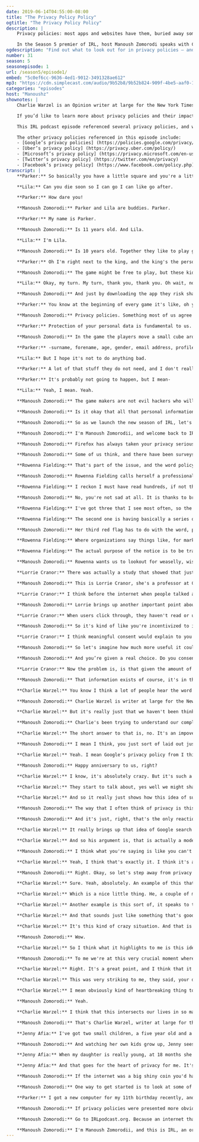 ```yaml
---
date: 2019-06-14T04:55:00-08:00
title: "The Privacy Policy Policy"
ogtitle: "The Privacy Policy Policy"
description: |
    Privacy policies: most apps and websites have them, buried away somewhere. These legal documents explain how the company collects, uses, and shares your personal data. But let's be honest, few of us actually read these things, right? And that passive acceptance says a lot about our complicated relationship with online privacy.

    In the Season 5 premier of IRL, host Manoush Zomorodi speaks with Charlie Warzel, writer-at-large with the New York Times, about our complicated relationship with data and privacy — and the role privacy policies play in keeping things, well, confusing. You'll also hear from Parker and Lila, two young girls who realize how gaming and personal data intersect. Rowenna Fielding, a data protection expert, walks us through the most efficient ways to understand a privacy policy. Professor Lorrie Cranor explains how these policies have warped our understanding of consent. And privacy lawyer Jenny Afia explains why 	“privacy” is a base element of being human.
ogdescription: "Find out what to look out for in privacy policies — and examine what privacy means to you — in Firefox's IRL podcast."
number: 31
season: 5
seasonepisode: 1
url: /season5/episode1/
embed: "5c0ef6cc-9636-4ed1-9012-3491328ae612"
mp3: "https://cdn.simplecast.com/audio/9b52b8/9b52b824-909f-4be5-aaf0-10f9e93c7818/5c0ef6cc-9636-4ed1-9012-3491328ae612/IRL_S5E01_Privacy_Policy_Policies_FINAL_tc.mp3"
categories: "episodes"
host: "Manoushz"
shownotes: |
    Charlie Warzel is an Opinion writer at large for the New York Times. You can get more insights from him about privacy online when you sign up for the Times’ [Privacy Project Newsletter] (https://www.nytimes.com/newsletters/privacy-project).

    If you’d like to learn more about privacy policies and their impact on our youth, check out Jenny Afia’s [article on tech’s exploitative relationship with our children] (https://www.schillingspartners.com/news-and-opinion/time-to-tackle-techs-exploitative-relationship-with-our-children).

    This IRL podcast episode referenced several privacy policies, and we encourage you to read them. To start, here’s [Firefox’s privacy policy] (https://www.mozilla.org/privacy/). You’ll see that Firefox’s business model is not dependent on packaging your personal info. And, we hope you’ll find that our policy is easy-to-read, fully transparent, and specific.

    The other privacy policies referenced in this episode include:
    - [Google’s privacy policies] (https://policies.google.com/privacy/archive?hl=en)
    - [Uber’s privacy policy] (https://privacy.uber.com/policy/)
    - [Microsoft’s privacy policy] (https://privacy.microsoft.com/en-us/privacystatement)
    - [Twitter’s privacy policy] (https://twitter.com/en/privacy)
    - [Facebook’s privacy policy] (https://www.facebook.com/policy.php)
transcript: |
    **Parker:** So basically you have a little square and you're a little cube, and you try and take up other people's space.

    **Lila:** Can you die soon so I can go I can like go after.

    **Parker:** How dare you!

    **Manoush Zomorodi:** Parker and Lila are buddies. Parker.

    **Parker:** My name is Parker.

    **Manoush Zomorodi:** Is 11 years old. And Lila.

    **Lila:** I'm Lila.

    **Manoush Zomorodi:** Is 10 years old. Together they like to play games on their tablets.

    **Parker:** Oh I'm right next to the king, and the king's the person who has the most space.

    **Manoush Zomorodi:** The game might be free to play, but these kids are paying for it by watching ads.

    **Lila:** Okay, my turn. My turn, thank you, thank you. Oh wait, no. I don't ...

    **Manoush Zomorodi:** And just by downloading the app they risk sharing a lot of data about who they are.

    **Parker:** You know at the beginning of every game it's like, oh yeah I agree with the terms of privacy policy.

    **Manoush Zomorodi:** Privacy policies. Something most of us agree to without even reading. Parker and Lila haven't read the policy for this game, so we asked them to.

    **Parker:** Protection of your personal data is fundamental to us. With your private consent we are likely to collect and process the following data and-

    **Manoush Zomorodi:** In the game the players move a small cube around and try to grab valuable virtual territory before the other players do. And while they do that, the app is grabbing valuable personal data. Data that some people might consider private.

    **Parker:** -surname, forename, age, gender, email address, profile photos, hobbies, friend list. IDFA publicity identifiers? Identifiers for iOS devices and GAID for Android devices. So that's kind of creepy.

    **Lila:** But I hope it's not to do anything bad.

    **Parker:** A lot of that stuff they do not need, and I don't really get why. I feel like maybe it's like some evil corp. Like it probably isn't, but some evil corporation, really they just download a free game and it's just like, this is like the best game in all the universe and it's free. And it's just like, hey just click yes on our privacy policy and then you can play. And people are just like, yeah. And then they're just like evil hackers and they take over the world.

    **Parker:** It's probably not going to happen, but I mean-

    **Lila:** Yeah, I mean. Yeah.

    **Manoush Zomorodi:** The game makers are not evil hackers who will take over the world, at least I don't think they are, but they did a product. They offer it for free, and now they do what they can to make money from it. And so that means pushing ads and that means pulling user data. And using that data to target us with more ads, or even just packaging up the information and selling it to other companies.

    **Manoush Zomorodi:** Is it okay that all that personal information is being collected? Or, is it a massive invasion of your privacy? How you feel about these questions speaks to how we define privacy in the internet age. Do we care about it? Or, don't we? Because by definition privacy is an intimate thing, right? For some people, online, it means total anonymity. For others, they simply want more say in how their data is collected, or used. And for others still, it doesn't mean much at all. And that's what makes it so hard to agree on when we say the phrase, online privacy. What do we even mean?

    **Manoush Zomorodi:** So as we launch the new season of IRL, let's take a look at this word, privacy. And learn how we can make sense of what it means to us online and offline. And we're going to start where it shows up the most, that annoying place, the privacy policy.

    **Manoush Zomorodi:** I'm Manoush Zomorodii, and welcome back to IRL, an original podcast from Firefox.

    **Manoush Zomorodi:** Firefox has always taken your privacy seriously. Their lightening fast browser for instance doesn't collect user data and automatically blocks ad trackers. All that and a privacy policy that's easy to read and puts you first. Find out more at firefox.com.

    **Manoush Zomorodi:** Some of us think, and there have been surveys that show this, that when a site has a privacy policy it means that the company behind the site is protecting the user's privacy. Well, that is actually rarely the case. The privacy policy is a legal document, it spells out how a company collects, stores, uses, and shares your data.

    **Rowenna Fielding:** That's part of the issue, and the word policy as well is a real pain in the backside because people think of policies as documents which have to be boring and have to be written in corporate jargon, legalese. And have to be there to protect the organization if it gets caught doing something wrong.

    **Manoush Zomorodi:** Rowenna Fielding calls herself a professional data protection nerd. She helps British companies craft their privacy policies. I should say a lot of companies are trying to make their policies more readable and user friendly, Google, Uber, Microsoft, Twitter, Facebook. But these are really long chunky blocks of texts, I mean who is going to read all these? Rowenna Fielding, that's who.

    **Rowenna Fielding:** I reckon I must have read hundreds, if not thousands in my life so far. This is how I spend my free time, I'm really sad.

    **Manoush Zomorodi:** No, you're not sad at all. It is thanks to brave heroes like Rowena that there is hope that privacy policies can be easy to understand and written more honestly. She can also help us navigate these policies and teach us how to spot red flags. There are many, but here are a handful to consider.

    **Rowenna Fielding:** I've got three that I see most often, so the first is saying, we may do such and such with your information. And that basically leaves the reader to play a guessing game. Are you doing this, or are you not? If you're only sometimes doing it, what are the circumstances under which you would or would not do it?

    **Rowenna Fielding:** The second one is having basically a series of lists. So here is a list of data that we process, and then here is a list of purposes we process it for. And then here is a list of lawful bases we might rely on. And again, as a reader if I'm looking at that I kind of have to guess which ones apply to me and my data, and which ones don't.

    **Manoush Zomorodi:** Her third red flag has to do with the word, purpose.

    **Rowenna Fielding:** Where organizations say things like, for marketing purposes, or for HR purposes. Or even for legal purposes. Or my absolute favorite, for record keeping purposes. I mean none of those are purposes, they're activities. They don't really tell me what's being done with my information, and why and how.

    **Rowenna Fielding:** The actual purpose of the notice is to be transparent, to inform the individual is completely lost.

    **Manoush Zomorodi:** Rowenna wants us to lookout for weaselly, wishy washy language in a privacy policy. She sees this as signs that the company behind it isn't being transparent about its data collection and use. In which case, you may want to reconsider your relationship with that company. But it's not really that simple is it. I mean I use lots of apps and services every day, I depend on them. I have not read their privacy policies, and I'm not going to stop using them.

    **Lorrie Cranor:** There was actually a study that showed that just seeing a link to a privacy policy made people feel good, and they never looked at it.

    **Manoush Zomorodi:** This is Lorrie Cranor, she's a professor at Carnegie Mellon and directs the CyLab Security and Privacy Institute.

    **Lorrie Cranor:** I think before the internet when people talked about having control over their own privacy, they were talking about really physical manifestations. You could close a door or put down the window shades, choose not to fill out a paper form, or lower your voice.

    **Manoush Zomorodi:** Lorrie brings up another important point about why when we're online we tend to leave the window shades rolled up. Let me give you an example. Okay so you install a new app on your phone and then you open it. And there's this popup and it asks you to agree to the app's terms and conditions and the app's privacy policy. You know what I'm talking about. We all do it.

    **Lorrie Cranor:** When users click through, they haven't read or understand what they're consenting to. So no, it's not really a meaningful or informed consent.

    **Manoush Zomorodi:** So it's kind of like you're incentivized to ignore the information, right? The company wants you to click yes, and you want to use this new app as quickly as possible so, in a heartbeat, the deal between the two of you is done. You're rewarded for giving in without learning what you might be giving up.

    **Lorrie Cranor:** I think meaningful consent would explain to you what is being collected, why it's being collected, what it's going to be used for.

    **Manoush Zomorodi:** So let's imagine how much more useful it could be. You open the app and the first thing it does is tell you in simple efficient language things like, when you use this app, we will know where you are. Or, we package your data and sell it to other companies. Or, when you leave this website we will track where you go next and follow you across the web.

    **Manoush Zomorodi:** And you’re given a real choice. Do you consent, or do you say no?

    **Lorrie Cranor:** Now the problem is, is that given the amount of data collection that's happening these days, you would spend an awful lot of time looking at this information and having to make lots of decisions. And so I think we need a balance between providing all of the information, and making it really easy for people to provide or withhold consent without having to spend all their time doing it.

    **Manoush Zomorodi:** That information exists of course, it's in the privacy policy you just agreed to without reading. But I think Lorrie's right, it is harder to control our privacy because the internet subsists on data. We are drowning in it. It feels like it's everywhere and yet, it's intangible. It's so much easier to just try and move on with your day.

    **Charlie Warzel:** You know I think a lot of people hear the word privacy and their eyes glaze over.

    **Manoush Zomorodi:** Charlie Warzel is writer at large for the New York Times.

    **Charlie Warzel:** But it's really just that we haven't been thinking about it the right way, I'm convinced. And we haven't really been conditioned to think of it as an everyday topic.

    **Manoush Zomorodi:** Charlie's been trying to understand our complicated relationship with privacy, data, and online and offline life. He's part of the Times series called The Privacy Project. But you got to wonder if privacy, that word, even covers it all. Is privacy a good word for this stuff?

    **Charlie Warzel:** The short answer to that is, no. It's an impoverished word. I think it's very similar to the term climate change, right? It's basically something that is so big and all encompassing that you can never really experience all of it at once. That trying to describe it, you're always going to fall short of really conveying the actual understanding.

    **Manoush Zomorodi:** I mean I think, you just sort of laid out just how complicated this issue of privacy is. And that it is at the intersection of so so so many various different topics. So I want to, let's start with the companies themselves. Google's first privacy policy came out I mean two decades ago, 20 years ago. And when we look at what that original policy sort of covered, how do you feel like it compares to today's policies, what they are, and maybe what they should be?

    **Charlie Warzel:** Yeah. I mean Google's privacy policy from I think it was May 1999, so we're really actually at like the 20 year anniversary of that.

    **Manoush Zomorodi:** Happy anniversary to us, right?

    **Charlie Warzel:** I know, it's absolutely crazy. But it's such a quaint artifact of a different time on the internet. It's very much like, we might have some information on you, but don't worry we hold your privacy in the highest regard. And really all you're doing is entering in some search terms so it's not a big deal. And to watch the evolution of that is really to watch the evolution of the modern commercial internet, right? Like the policy starts to get a little longer, and a little more lawyered, and a little less friendly and jovial. And a little more concerned with the ways in which they are not liable for certain parts of your information.

    **Charlie Warzel:** They start to talk about, yes well we might share certain bits of your information with third parties in order to improve an experience. Then it's, we might share certain bits of this information with third parties, sort of as a way to sell ads and help promote our free services. At one point it goes from we might be taking some of this location data, to, we use all your location data.

    **Charlie Warzel:** And so it really just shows how this idea of surveillance has become omnipresent as the result of these wonderful black mirror devices that we keep in our pockets all day. So you sort of see the evolution of the modern internet, how it's not only become so dependent on an advertising machine, but how that advertising machine is really based off of the most granular real time information about you.

    **Manoush Zomorodi:** The way that I often think of privacy is this concept of invasiveness. I'll give you an example. One of my listeners said that she was concerned that she had a drinking problem. And so she was Googling to figure out what, did she have a drinking problem? Should she maybe visit an AA, or Alcoholics Anonymous? And the next time that she went on Facebook she started getting targeted with ads from local liquor stores.

    **Manoush Zomorodi:** And it's just, right, that's the only reaction there can be is like, ugh. That's when I think data, personal information and geo-targeting go horribly wrong.

    **Charlie Warzel:** It really brings up that idea of Google search term. We actually had Google CEO, Sundar Pichai, write an op ed for the privacy project in which he sort of defends Google's business model and the way that they do things. And one of his examples was that for the last 20 years Google has actually allowed people to ask questions of the service that they would never do in real life. You know you might not walk up to your doctor 30 years ago and say, I have a drinking problem, I'm worried, I want to find some help.

    **Charlie Warzel:** And so his argument is, that is actually a mode of privacy. And I actually think that is a good point, but it's not like a fully formed point in that it doesn't take into context the rest of the ecosystem, right? Like it doesn't take into account the entire advertising ecosystem that's built up around it. The entire platform, social networking industry that revolves on our data, and the way that stuff is passed. And yes it's passed anonymously, but like that example proves, it can be easily connected to you. And it can feel really invasive.

    **Manoush Zomorodi:** I think what you're saying is like you can't find religion on privacy on your own, dear tech companies. We've seen Europe pass new laws, California next year will have a new privacy law. But are we at this point where there's a realization that it's beyond Google. It's beyond Facebook. It's beyond each company. It's a system now that needs oversight.

    **Charlie Warzel:** Yeah, I think that's exactly it. I think it's a system. And I think that anyone who believes that ... Well first of all you can't put the toothpaste back in the tube on this stuff, right? Everyone has sort of woken up now to this idea that there are consequences to this. That the internet is real life, so to speak. And you can't put those two decades since the first Google privacy policy, you can't put that back. That information has been passed around, it's been sliced and diced and targeted and re-targeted. And put into a database which has probably gotten hacked and has spilled out into the internet in many different ways.

    **Manoush Zomorodi:** Right. Okay, so let's step away from privacy policies now and open this conversation up a bit wider. I want to hear more about how privacy and data can clash. What are your favorite examples of how data has invaded someone's privacy in a strange or surprising way?

    **Charlie Warzel:** Sure. Yeah, absolutely. An example of this that really caught my eye was a guy who is a computer programmer from Philadelphia, he installed a nest thermostat in his home, and he tied it to this program called If This Then That, which basically is like an internet of things program that links different things. So his was, anytime my nest notices that goes into away mode, which means the person is no longer in the house, turn off all the lights in my house. All the smart lights.

    **Charlie Warzel:** Which is a nice little thing. He, a couple of months ago moved out of his home, and he reset the thermostat, so he thought. The If This Then That program, though, which he didn't really touch, because he thought it was no longer going to work, was still working. And it was pinging him every time that people had left the house. So he actually could see when the people who bought his house, or his apartment from him, were gone every time. And it was this real, like he didn't want it, but it was this real invasion of privacy.

    **Charlie Warzel:** Another example is this sort of, it speaks to the push and pull of privacy and privacy legislation that I think is actually really interesting. A privacy advocate I spoke with was telling me about a 2014 law that Louisiana passed over student data privacy. Which I believe, and I'm just kind of talking off the cuff here, but I believe it mentioned that if you had a student's name you couldn't have more than one piece of identifiable data linked to them without the parent's permission.

    **Charlie Warzel:** And that sounds just like something that's good, right? Like you don't want any of that publicly available, you want to protect these students. But the law was so stringent and so broad that it actually resulted in they couldn't publish student yearbooks because it had a photo and a name. And they couldn't announce kids names at football games when they scored a touchdown because that was a piece of  identifying information with their name, they couldn't put the batting average of the shortstop on the high school team in the program, or something like that.

    **Charlie Warzel:** It's this kind of crazy situation. And that is sort of funny and quaint, but the flip side of that is, they also for certain students, couldn't release their GPAs and transcripts to scholarships.

    **Manoush Zomorodi:** Wow.

    **Charlie Warzel:** So I think what it highlights to me is this idea that our information is everywhere. And it is incredibly important, it is part of our identities, it has such consequence in our life. And putting any kind of constraint on that is going to have all these ripple effects and unintended consequences.

    **Manoush Zomorodi:** To me we're at this very crucial moment where that things could go either way. Like the public could either decide, okay we're not going to stand for this, or they just say, well like you said can't put the toothpaste back into the tube, so here we go. And this is just the world we live in. And oh, did you order dinner yet by the way? You know what I mean?

    **Charlie Warzel:** Right. It's a great point, and I think that it's something I'm trying to really keep abreast of, right? I mean the most staggering thing, I was on a trip in Cambodia earlier this year and was speaking to people there about Facebook. Just sort of in passing, not for any reporting reasons. And talking to them. And they mentioned the Cambridge Analytica scandal, which I thought was really interesting. And they said, your data ...

    **Charlie Warzel:** This was very striking to me, they said, your data is very valuable. You should be very mad that it was taken. But I would be pleased if someone stole my data because then it would mean that it was valuable. I don't have any money, I don't have any clout in the world, I don't have any influence. I live in this country that has less influence. My data is worth nothing. And it was this really striking sort of -

    **Charlie Warzel:** I mean obviously kind of heartbreaking thing to hear, but I think it speaks to the difference in attitudes, right?

    **Manoush Zomorodi:** Yeah.

    **Charlie Warzel:** I think that this intersects our lives in so many ways. If you are a person of color, of a certain demographic in a certain area of the country, you may not know that you care about privacy, but you certainly care about the ability to have police sort of constantly tracking you throughout a city. Or tracking your license plate wherever you go to make it that much easier to have a traffic stop. If you are an undocumented individual, you absolutely care about the ability for ICE to partner with companies that have large license plate databases that then partner with camera companies, that then partner with law enforcement, right? You care greatly about that.

    **Manoush Zomorodi:** That's Charlie Warzel, writer at large for the New York Times. And like Charlie says, maybe privacy is an impoverished word to explain what we are wrestling with online. Maybe as he also says, it's like climate change, it's just too big to wrap our heads around. Maybe we need to keep it simple, bring it back to basics. So here's one last thought to consider, it's from Jenny Afia, she's a privacy lawyer in England, and a member of the Children's Commissioners Digital Taskforce.

    **Jenny Afia:** I've got two small children, a five year old and a three and a half year old.

    **Manoush Zomorodi:** And watching her own kids grow up, Jenny sees how privacy is fundamentally part of personhood.

    **Jenny Afia:** When my daughter is really young, at 18 months she found some chocolate biscuits in a friend's handbag and went off down the corridor to eat them furtively by herself. And so there was some sort of innate desire for privacy. I think many parents don't take seriously enough children's right to privacy. So for example, they will just overshare photos of them. And I don't know how these kids will necessarily feel when they are 18 and there's photos of them in the bath still available on the internet.

    **Jenny Afia:** And that goes for the heart of privacy for me. It's not necessarily that you're doing anything wrong at all, or that you have anything to hide, but we all should have a sphere of our life where we're not on stage or being scrutinized. And we're just able to develop and grow relationships and make mistakes and do stupid but not illegal things. And if we get rid of our privacy it's going to have a massive impact on our ability to develop as humans.

    **Manoush Zomorodi:** If the internet was a big shiny coin you'd have privacy on one side and data on the other. Right now, our data is worth a lot of coin to a lot of companies. But privacy, it's priceless. It's a necessary part of a healthy functioning society. And more of us need to have these conversations about what privacy is, what it means to us. Together we decide what we're okay with giving up. And what, we're just not okay with.

    **Manoush Zomorodi:** One way to get started is to look at some of those privacy policies that we've all been so good at ignoring. I mean Parker's doing it, she's one of the kids we heard from earlier.

    **Parker:** I got a new computer for my 11th birthday recently, and I read the whole privacy policy. And it was really long, so I feel better about it now, but ...

    **Manoush Zomorodi:** If privacy policies were presented more obviously and transparently, it would help consumers make more informed choices. And maybe even hold companies accountable for their behavior. Likewise, if companies realized their customers actually read these things, it could compel them to review how they do business. Head to the show notes for this episode and find links to the policies we talked about. And if you want to see what a good privacy policy can look like, check out Firefox's while you're there.

    **Manoush Zomorodi:** Go to IRLpodcast.org. Because an internet that respects privacy is an internet that is more human. And that is the theme that's going to carry us through this season of the podcast. We are asking big questions about the impact the internet is having on privacy, on democracy, on climate change, and of course on our everyday lives. How can we ensure the internet puts people first? Let's explore that together.

    **Manoush Zomorodi:** I'm Manoush Zomorodii, and this is IRL, an original podcast from Firefox. And I'll talk to you again in a couple of weeks. Thanks so much for listening.
---
```

